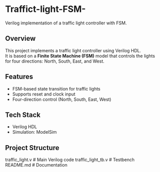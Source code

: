 # Traffict-light-FSM-
Verilog implementation of a traffic light controller with FSM.
##  Overview
This project implements a traffic light controller using Verilog HDL.  
It is based on a **Finite State Machine (FSM)** model that controls the lights for four directions: North, South, East, and West.

##  Features
- FSM-based state transition for traffic lights
- Supports reset and clock input
- Four-direction control (North, South, East, West)

##  Tech Stack
- Verilog HDL
- Simulation: ModelSim 

##  Project Structure
traffic_light.v # Main Verilog code
traffic_light_tb.v # Testbench
README.md # Documentation

